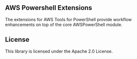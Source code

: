 ## AWS Powershell Extensions

The extensions for AWS Tools for PowerShell provide workflow enhancements on top of the core AWSPowerShell module.

## License

This library is licensed under the Apache 2.0 License. 
